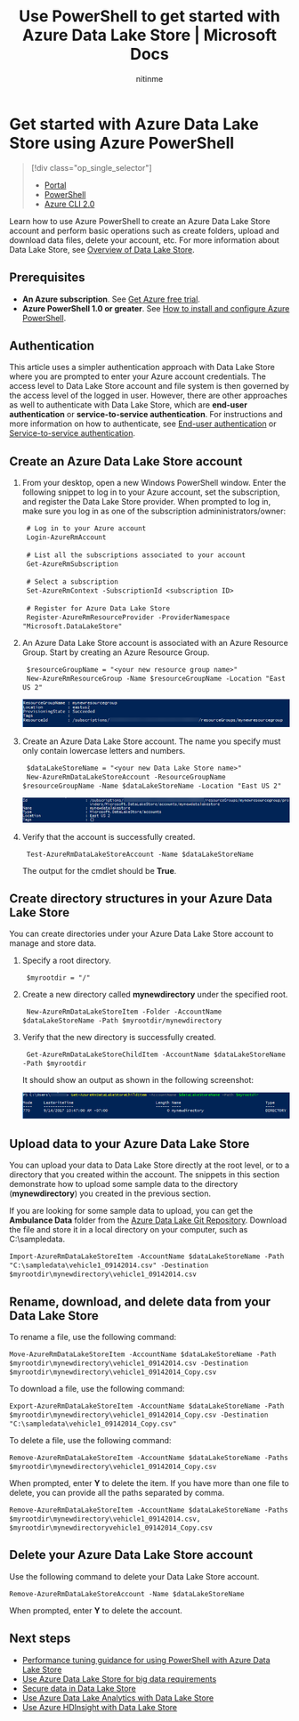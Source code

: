 ﻿---
title: Use PowerShell to get started with Azure Data Lake Store | Microsoft Docs
description: Use Azure PowerShell to create a Data Lake Store account and perform basic operations
services: data-lake-store
documentationcenter: ''
author: nitinme
manager: jhubbard
editor: cgronlun

ms.assetid: bf85f369-f9aa-4ca1-9ae7-e03a78eb7290
ms.service: data-lake-store
ms.devlang: na
ms.topic: get-started-article
ms.tgt_pltfrm: na
ms.workload: big-data
ms.date: 09/28/2017
ms.author: nitinme

---
# Get started with Azure Data Lake Store using Azure PowerShell
> [!div class="op_single_selector"]
> * [Portal](data-lake-store-get-started-portal.md)
> * [PowerShell](data-lake-store-get-started-powershell.md)
> * [Azure CLI 2.0](data-lake-store-get-started-cli-2.0.md)
>
>

Learn how to use Azure PowerShell to create an Azure Data Lake Store account and perform basic operations such as create folders, upload and download data files, delete your account, etc. For more information about Data Lake Store, see [Overview of Data Lake Store](data-lake-store-overview.md).

## Prerequisites

* **An Azure subscription**. See [Get Azure free trial](https://azure.microsoft.com/pricing/free-trial/).
* **Azure PowerShell 1.0 or greater**. See [How to install and configure Azure PowerShell](/powershell/azure/overview).

## Authentication
This article uses a simpler authentication approach with Data Lake Store where you are prompted to enter your Azure account credentials. The access level to Data Lake Store account and file system is then governed by the access level of the logged in user. However, there are other approaches as well to authenticate with Data Lake Store, which are **end-user authentication** or **service-to-service authentication**. For instructions and more information on how to authenticate, see [End-user authentication](data-lake-store-end-user-authenticate-using-active-directory.md) or [Service-to-service authentication](data-lake-store-authenticate-using-active-directory.md).

## Create an Azure Data Lake Store account
1. From your desktop, open a new Windows PowerShell window. Enter the following snippet to log in to your Azure account, set the subscription, and register the Data Lake Store provider. When prompted to log in, make sure you log in as one of the subscription admininistrators/owner:

        # Log in to your Azure account
        Login-AzureRmAccount

        # List all the subscriptions associated to your account
        Get-AzureRmSubscription

        # Select a subscription
        Set-AzureRmContext -SubscriptionId <subscription ID>

        # Register for Azure Data Lake Store
        Register-AzureRmResourceProvider -ProviderNamespace "Microsoft.DataLakeStore"
2. An Azure Data Lake Store account is associated with an Azure Resource Group. Start by creating an Azure Resource Group.

        $resourceGroupName = "<your new resource group name>"
        New-AzureRmResourceGroup -Name $resourceGroupName -Location "East US 2"

    ![Create an Azure Resource Group](./media/data-lake-store-get-started-powershell/ADL.PS.CreateResourceGroup.png "Create an Azure Resource Group")
3. Create an Azure Data Lake Store account. The name you specify must only contain lowercase letters and numbers.

        $dataLakeStoreName = "<your new Data Lake Store name>"
        New-AzureRmDataLakeStoreAccount -ResourceGroupName $resourceGroupName -Name $dataLakeStoreName -Location "East US 2"

    ![Create an Azure Data Lake Store account](./media/data-lake-store-get-started-powershell/ADL.PS.CreateADLAcc.png "Create an Azure Data Lake Store account")
4. Verify that the account is successfully created.

        Test-AzureRmDataLakeStoreAccount -Name $dataLakeStoreName

    The output for the cmdlet should be **True**.

## Create directory structures in your Azure Data Lake Store
You can create directories under your Azure Data Lake Store account to manage and store data.

1. Specify a root directory.

        $myrootdir = "/"
2. Create a new directory called **mynewdirectory** under the specified root.

        New-AzureRmDataLakeStoreItem -Folder -AccountName $dataLakeStoreName -Path $myrootdir/mynewdirectory
3. Verify that the new directory is successfully created.

        Get-AzureRmDataLakeStoreChildItem -AccountName $dataLakeStoreName -Path $myrootdir

    It should show an output as shown in the following screenshot:

    ![Verify Directory](./media/data-lake-store-get-started-powershell/ADL.PS.Verify.Dir.Creation.png "Verify Directory")

## Upload data to your Azure Data Lake Store
You can upload your data to Data Lake Store directly at the root level, or to a directory that you created within the account. The snippets in this section demonstrate how to upload some sample data to the directory (**mynewdirectory**) you created in the previous section.

If you are looking for some sample data to upload, you can get the **Ambulance Data** folder from the [Azure Data Lake Git Repository](https://github.com/MicrosoftBigData/usql/tree/master/Examples/Samples/Data/AmbulanceData). Download the file and store it in a local directory on your computer, such as  C:\sampledata\.

    Import-AzureRmDataLakeStoreItem -AccountName $dataLakeStoreName -Path "C:\sampledata\vehicle1_09142014.csv" -Destination $myrootdir\mynewdirectory\vehicle1_09142014.csv


## Rename, download, and delete data from your Data Lake Store
To rename a file, use the following command:

    Move-AzureRmDataLakeStoreItem -AccountName $dataLakeStoreName -Path $myrootdir\mynewdirectory\vehicle1_09142014.csv -Destination $myrootdir\mynewdirectory\vehicle1_09142014_Copy.csv

To download a file, use the following command:

    Export-AzureRmDataLakeStoreItem -AccountName $dataLakeStoreName -Path $myrootdir\mynewdirectory\vehicle1_09142014_Copy.csv -Destination "C:\sampledata\vehicle1_09142014_Copy.csv"

To delete a file, use the following command:

    Remove-AzureRmDataLakeStoreItem -AccountName $dataLakeStoreName -Paths $myrootdir\mynewdirectory\vehicle1_09142014_Copy.csv

When prompted, enter **Y** to delete the item. If you have more than one file to delete, you can provide all the paths separated by comma.

    Remove-AzureRmDataLakeStoreItem -AccountName $dataLakeStoreName -Paths $myrootdir\mynewdirectory\vehicle1_09142014.csv, $myrootdir\mynewdirectoryvehicle1_09142014_Copy.csv

## Delete your Azure Data Lake Store account
Use the following command to delete your Data Lake Store account.

    Remove-AzureRmDataLakeStoreAccount -Name $dataLakeStoreName

When prompted, enter **Y** to delete the account.

## Next steps
* [Performance tuning guidance for using PowerShell with Azure Data Lake Store](data-lake-store-performance-tuning-powershell.md)
* [Use Azure Data Lake Store for big data requirements](data-lake-store-data-scenarios.md) 
* [Secure data in Data Lake Store](data-lake-store-secure-data.md)
* [Use Azure Data Lake Analytics with Data Lake Store](../data-lake-analytics/data-lake-analytics-get-started-portal.md)
* [Use Azure HDInsight with Data Lake Store](data-lake-store-hdinsight-hadoop-use-portal.md)
